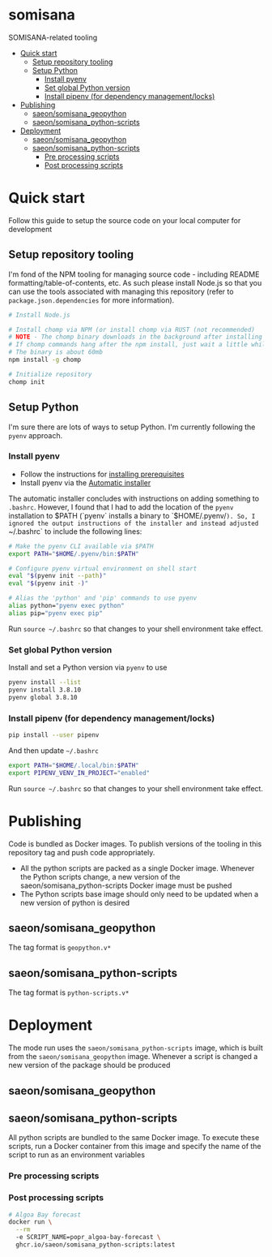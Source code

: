 # somisana

SOMISANA-related tooling

<!-- START doctoc generated TOC please keep comment here to allow auto update -->
<!-- DON'T EDIT THIS SECTION, INSTEAD RE-RUN doctoc TO UPDATE -->

- [Quick start](#quick-start)
  - [Setup repository tooling](#setup-repository-tooling)
  - [Setup Python](#setup-python)
    - [Install pyenv](#install-pyenv)
    - [Set global Python version](#set-global-python-version)
    - [Install pipenv (for dependency management/locks)](#install-pipenv-for-dependency-managementlocks)
- [Publishing](#publishing)
  - [saeon/somisana_geopython](#saeonsomisana_geopython)
  - [saeon/somisana_python-scripts](#saeonsomisana_python-scripts)
- [Deployment](#deployment)
  - [saeon/somisana_geopython](#saeonsomisana_geopython-1)
  - [saeon/somisana_python-scripts](#saeonsomisana_python-scripts-1)
    - [Pre processing scripts](#pre-processing-scripts)
    - [Post processing scripts](#post-processing-scripts)

<!-- END doctoc generated TOC please keep comment here to allow auto update -->

# Quick start

Follow this guide to setup the source code on your local computer for development

## Setup repository tooling

I'm fond of the NPM tooling for managing source code - including README formatting/table-of-contents, etc. As such please install Node.js so that you can use the tools associated with managing this repository (refer to `package.json.dependencies` for more information).

```sh
# Install Node.js

# Install chomp via NPM (or install chomp via RUST (not recommended)
# NOTE - The chomp binary downloads in the background after installing
# If chomp commands hang after the npm install, just wait a little while
# The binary is about 60mb
npm install -g chomp

# Initialize repository
chomp init
```

## Setup Python

I'm sure there are lots of ways to setup Python. I'm currently following the `pyenv` approach.

### Install pyenv

- Follow the instructions for [installing prerequisites](https://github.com/pyenv/pyenv#installation)
- Install pyenv via the [Automatic installer](https://github.com/pyenv/pyenv#automatic-installer)

The automatic installer concludes with instructions on adding something to `.bashrc`. However, I found that I had to add the location of the `pyenv` installation to $PATH (`pyenv` installs a binary to `$HOME/.pyenv/`). So, I ignored the output instructions of the installer and instead adjusted `~/.bashrc` to include the following lines:

```sh
# Make the pyenv CLI available via $PATH
export PATH="$HOME/.pyenv/bin:$PATH"

# Configure pyenv virtual environment on shell start
eval "$(pyenv init --path)"
eval "$(pyenv init -)"

# Alias the 'python' and 'pip' commands to use pyenv
alias python="pyenv exec python"
alias pip="pyenv exec pip"
```

Run `source ~/.bashrc` so that changes to your shell environment take effect.

### Set global Python version

Install and set a Python version via `pyenv` to use

```sh
pyenv install --list
pyenv install 3.8.10
pyenv global 3.8.10
```

### Install pipenv (for dependency management/locks)

```sh
pip install --user pipenv
```

And then update `~/.bashrc`

```sh
export PATH="$HOME/.local/bin:$PATH"
export PIPENV_VENV_IN_PROJECT="enabled"
```

Run `source ~/.bashrc` so that changes to your shell environment take effect.

# Publishing
Code is bundled as Docker images. To publish versions of the tooling in this repository tag and push code appropriately.

- All the python scripts are packed as a single Docker image. Whenever the Python scripts change, a new version of the saeon/somisana_python-scripts Docker image must be pushed
- The Python scripts base image should only need to be updated when a new version of python is desired

## saeon/somisana_geopython
The tag format is `geopython.v*`

## saeon/somisana_python-scripts
The tag format is `python-scripts.v*`

# Deployment
The mode run uses the `saeon/somisana_python-scripts` image, which is built from the `saeon/somisana_geopython` image. Whenever a script is changed a new version of the package should be produced

## saeon/somisana_geopython

## saeon/somisana_python-scripts
All python scripts are bundled to the same Docker image. To execute these scripts, run a Docker container from this image and specify the name of the script to run as an environment variables

### Pre processing scripts

### Post processing scripts
```sh
# Algoa Bay forecast
docker run \
  --rm
  -e SCRIPT_NAME=popr_algoa-bay-forecast \
  ghcr.io/saeon/somisana_python-scripts:latest
```
